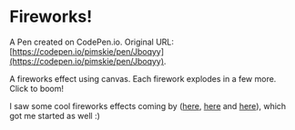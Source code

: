 # Fireworks!

A Pen created on CodePen.io. Original URL: [https://codepen.io/pimskie/pen/Jboqyy](https://codepen.io/pimskie/pen/Jboqyy).

A fireworks effect using canvas. Each firework explodes in a few more.  Click to boom!

I saw some cool fireworks effects coming by ([here](http://codepen.io/enxaneta/details/woBzzy), [here](http://codepen.io/christopher4lis/details/qqEqyY) and [here](http://codepen.io/phcacique/details/MbYbzJ)), which got me started as well :)  
